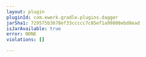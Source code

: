 ```yaml
---
layout: plugin
pluginId: com.ewerk.gradle.plugins.dagger
jarSha1: 729575b3678ef33ccccc7c85ef1a99808ebd8ead
isJarAvailable: true
error: NONE
violations: []

---
```

